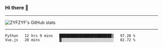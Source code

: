 ### Hi there 👋

-------

<!--

- 🔭 I’m currently working on ...
- 🌱 I’m currently learning Rust
- 👯 I’m looking to collaborate on ...
- 🤔 I’m looking for help with ...
- 💬 Ask me about ...
- 📫 How to reach me: ...
- 😄 Pronouns: ...
- ⚡ Fun fact: ...

-------
-->

![ZYFZYF's GitHub stats](https://github-readme-stats.vercel.app/api?username=ZYFZYF)


-------

<!--START_SECTION:waka-->

```text
Python   12 hrs 9 mins   ████████████████████████▒   97.28 %
Vue.js   20 mins         ▓░░░░░░░░░░░░░░░░░░░░░░░░   02.72 %
```

<!--END_SECTION:waka-->



